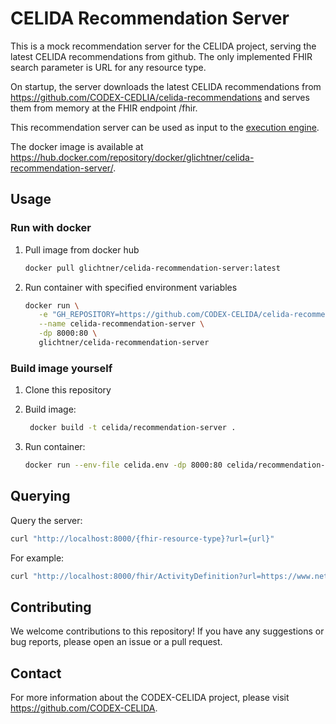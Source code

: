 # CELIDA Recommendation Server

This is a mock recommendation server for the CELIDA project, serving the latest CELIDA recommendations from github. The only implemented FHIR search parameter is URL for any resource type.

On startup, the server downloads the latest CELIDA recommendations from https://github.com/CODEX-CEDLIA/celida-recommendations and serves them from memory at the FHIR endpoint <base>/fhir.

This recommendation server can be used as input to the [execution engine][EE].

The docker image is available at <https://hub.docker.com/repository/docker/glichtner/celida-recommendation-server/>.

## Usage

### Run with docker

1. Pull image from docker hub

   ```bash
   docker pull glichtner/celida-recommendation-server:latest
   ```

2. Run container with specified environment variables
   ```bash
   docker run \
      -e "GH_REPOSITORY=https://github.com/CODEX-CELIDA/celida-recommendations" \
      --name celida-recommendation-server \
      -dp 8000:80 \
      glichtner/celida-recommendation-server
   ```

### Build image yourself

1. Clone this repository
2. Build image:

   ```bash
    docker build -t celida/recommendation-server .
    ```

3. Run container:

    ```bash
    docker run --env-file celida.env -dp 8000:80 celida/recommendation-server
    ```

## Querying

Query the server:

```bash
curl "http://localhost:8000/{fhir-resource-type}?url={url}"
```

For example:

```bash
curl "http://localhost:8000/fhir/ActivityDefinition?url=https://www.netzwerk-universitaetsmedizin.de/fhir/codex-celida/guideline/covid19-inpatient-therapy/recommended-action/drug-administration-action/no-antithrombotic-prophylaxis-nadroparin-administration-low-weight"
```


## Contributing

We welcome contributions to this repository! If you have any suggestions or bug reports, please open an issue or a pull request.

## Contact

For more information about the CODEX-CELIDA project, please visit <https://github.com/CODEX-CELIDA>.

[EE]: https://github.com/CODEX-CELIDA/execution-engine
[UI]: https://github.com/CODEX-CELIDA/user-interface
